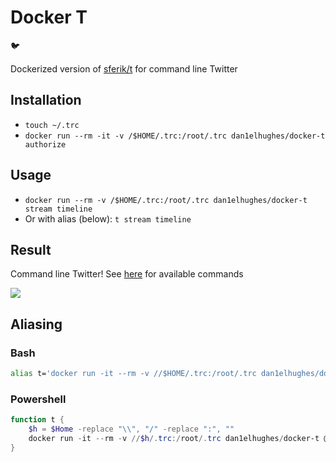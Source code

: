 # Docker T

:bird:

Dockerized version of [sferik/t](https://github.com/sferik/t) for command line Twitter

## Installation

- `touch ~/.trc`
- `docker run --rm -it -v /$HOME/.trc:/root/.trc dan1elhughes/docker-t authorize`

## Usage

- `docker run --rm -v /$HOME/.trc:/root/.trc dan1elhughes/docker-t stream timeline`
- Or with alias (below): `t stream timeline`

## Result

Command line Twitter! See [here](https://github.com/sferik/t) for available commands

![](https://i.imgur.com/BqGwGHY.png)

## Aliasing

### Bash

```bash
alias t='docker run -it --rm -v //$HOME/.trc:/root/.trc dan1elhughes/docker-t $@'
```

### Powershell

```ps1
function t {
	$h = $Home -replace "\\", "/" -replace ":", ""
	docker run -it --rm -v //$h/.trc:/root/.trc dan1elhughes/docker-t @args
}
```
